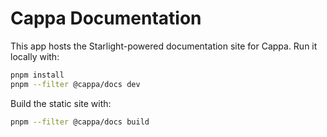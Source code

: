 # Cappa Documentation

This app hosts the Starlight-powered documentation site for Cappa. Run it locally with:

```bash
pnpm install
pnpm --filter @cappa/docs dev
```

Build the static site with:

```bash
pnpm --filter @cappa/docs build
```
